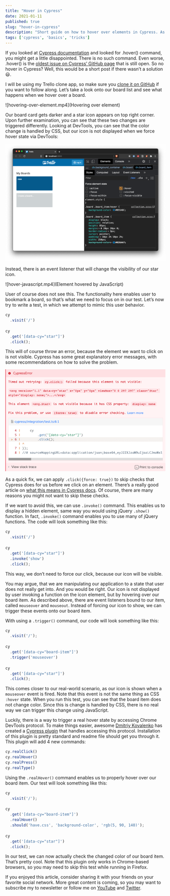 ```yaml
---
title: "Hover in Cypress"
date: 2021-01-11
published: true
slug: "hover-in-cypress"
description: "Short guide on how to hover over elements in Cypress. As there are multiple ways hover actions work, there are multiple ways of achieving hover."
tags: ['cypress', 'basics', 'tricks']
---
```

If you looked at [Cypress documentation](https://on.cypress.io/hover) and looked for .hover() command, you might get a little disappointed. There is no such command. Even worse, .hover() is the [oldest issue on Cypress’ GitHub page](https://github.com/cypress-io/cypress/issues?q=is%3Aissue+is%3Aopen+sort%3Acreated-asc) that is still open. So no hover in Cypress? Well, this would be a short post if there wasn’t a solution 😃.

I will be using my Trello clone app, so make sure you [clone it on GitHub](https://github.com/filiphric/trelloapp) if you want to follow along. Let’s take a look onto our board list and see what happens when we hover over a board.

![hovering-over-element.mp4](Hovering over element)

Our board card gets darker and a star icon appears on top right corner. Upon further examination, you can see that these two changes are triggered differently. Looking at DevTools, you can see that the color change is handled by CSS, but our icon is not displayed when we force hover state via DevTools:

![trigger hover state via devtools](hover-via-devtools.png)

Instead, there is an event listener that will change the visibility of our star icon.

![hover-javascript.mp4](Element hovered by JavaScript)

User of course does not see this. The functionality here enables user to bookmark a board, so that’s what we need to focus on in our test. Let’s now try to write a test, in which we attempt to mimic this user behavior.
```ts
cy
  .visit('/')

cy
  .get('[data-cy="star"]')
  .click();
```
This will of course throw an error, because the element we want to click on is not visible. Cypress has some great explanatory error messages, with some recommendations on how to solve the problem.

![Cypress error message on invisible element](cypress-error.png)

As a quick fix, we can apply `.click({force: true})` to skip checks that Cypress does for us before we click on an element. There’s a really good article on [what this means in Cypress docs](https://docs.cypress.io/guides/core-concepts/interacting-with-elements.html#Actionability). Of course, there are many reasons you might not want to skip these checks.

If we want to avoid this, we can use `.invoke()` command. This enables us to display a hidden element, same way you would using jQuery `.show()` function. In fact, `.invoke()` command enables you to use many of jQuery functions. The code will look something like this:
```ts
cy
  .visit('/')

cy
  .get('[data-cy="star"]')
  .invoke('show')
  .click();
```
This way, we don’t need to force our click, because our icon will be visible.

You may argue, that we are manipulating our application to a state that user does not really get into. And you would be right. Our icon is not displayed by user invoking a function on the icon element, but by hovering over our board item. As described above, there are event listeners bound to our item, called `mouseover` and `mouseout`. Instead of forcing our icon to show, we can trigger these events onto our board item.

With using a `.trigger()` command, our code will look something like this:
```ts
cy
  .visit('/');

cy
  .get('[data-cy="board-item"]')
  .trigger('mouseover')

cy
  .get('[data-cy="star"]')
  .click();
```
This comes closer to our real-world scenario, as our icon is shown when a `mouseover` event is fired. Note that this event is not the same thing as CSS `:hover` state. When you run this test, you can see that the board item does not change color. Since this is change is handled by CSS, there is no real way we can trigger this change using JavaScript.

Luckily, there is a way to trigger a real hover state by accessing Chrome DevTools protocol. To make things easier, awesome [Dmitriy Kovalenko](https://twitter.com/dmtrKovalenko) has created a [Cypress plugin](https://github.com/dmtrKovalenko/cypress-real-events) that handles accessing this protocol. Installation of this plugin is pretty standard and readme file should get you through it. This plugin will add 4 new commands:
```ts
cy.realClick()
cy.realHover()
cy.realPress()
cy.realType()
```
Using the `.realHover()` command enables us to properly hover over our board item. Our test will look something like this:
```ts
cy
  .visit('/');

cy
  .get('[data-cy="board-item"]')
  .realHover()
  .should('have.css', 'background-color', 'rgb(5, 90, 140)');

cy
  .get('[data-cy="star"]')
  .click();
```
In our test, we can now actually check the changed color of our board item. That’s pretty cool. Note that this plugin only works in Chrome-based browsers, so you may need to skip this test while running in Firefox.

If you enjoyed this article, consider sharing it with your friends on your favorite social network. More great content is coming, so you may want to subscribe my to newsletter or follow me on [YouTube](https://www.youtube.com/channel/UCDOCAVIhSh5VpJMEfdak1OA) and [Twitter](https://twitter.com/filip_hric/).
